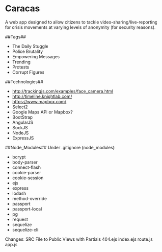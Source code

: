 Caracas
=======

A web app designed to allow citizens to tackle video-sharing/live-reporting for crisis movements at varying levels of anonymity (for security reasons).

##Tags##

- The Daily Stuggle
- Police Brutality
- Empowering Messages
- Trending
- Protests
- Corrupt Figures


##Technologies##

- http://trackingjs.com/examples/face_camera.html
- http://timeline.knightlab.com/
- https://www.mapbox.com/
- Select2
- Google Maps API or Mapbox?
- BootStrap
- AngularJS
- SockJS
- NodeJS
- ExpressJS


##Node_Modules##
Under .gitignore (node_modules)

- bcrypt
- body-parser
- connect-flash
- cookie-parser
- cookie-session
- ejs
- express
- lodash
- method-override
- passport
- passport-local
- pg
- request
- sequelize
- sequelize-cli

Changes:
SRC File to Public
Views with Partials
404.ejs
index.ejs
route.js
app.js

